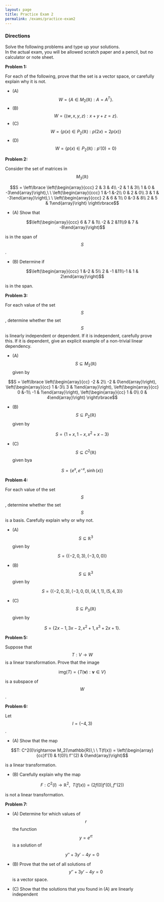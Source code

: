 ```yaml
---
layout: page
title: Practice Exam 2
permalink: /exams/practice-exam2
---
```


### Directions
Solve the following problems and type up your solutions.  
In the actual exam, you will be allowed scratch paper and a pencil, but no calculator or note sheet.


**Problem 1:** 

For each of the following, prove that the set is a vector space, or carefully explain why it is not.

* (A)  $$W = \{ A\in M_2(\mathbb R): A = A^T\}.$$
* (B)  $$W = \{ (w,x,y,z) : x + y + z = z \}.$$
* (C)  $$W = \{ p(x)\in P_2(\mathbb R) : p(2x) = 2p(x)\}$$
* (D)  $$W = \{ p(x)\in P_2(\mathbb R) : p'(0) = 0\}$$

**Problem 2:** 

Consider the set of matrices in $$M_3(\mathbb{R})$$

$$S = \left\lbrace
\left(\begin{array}{ccc} 2 & 3 & 4\\ -2 & 1 & 3\\ 1 & 0 & -3\end{array}\right),\ \ 
\left(\begin{array}{ccc} 1 &-1 &-2\\  0 & 2 & 0\\ 3 & 1 & -3\end{array}\right),\ \ 
\left(\begin{array}{ccc} 2 & 6 & 1\\  0 &-3 & 8\\ 2 & 5 &  1\end{array}\right)
\right\rbrace$$

* (A) Show that 

$$\left(\begin{array}{ccc} 6 & 7 & 1\\ -2 & 2 &11\\9 & 7 & -8\end{array}\right)$$

is in the span of $$S$$.

* (B) Determine if

$$\left(\begin{array}{ccc} 1 &-2 & 5\\ 2 & -1 &11\\-1  & 1 &  2\end{array}\right)$$

is in the span.

**Problem 3:**

For each value of the set $$S$$, determine whether the set $$S$$ is linearly independent or dependent.
If it is independent, carefully prove this.
If it is dependent, give an explicit example of a non-trivial linear dependency.

* (A) $$S\subseteq M_2(\mathbb{R})$$ given by

$$S = \left\lbrace
\left(\begin{array}{cc} -2 & 2\\ -2 & 0\end{array}\right),
\left(\begin{array}{cc}  1 &-3\\  3 & 1\end{array}\right),
\left(\begin{array}{cc}  0 &-1\\ -1 & 1\end{array}\right),
\left(\begin{array}{cc}  1 & 0\\  0 & 4\end{array}\right)
\right\rbrace$$

* (B) $$S\subseteq P_2(\mathbb{R})$$ given by

$$S = \{1 + x, 1-x, x^2 + x -3\}$$

* (C) $$S\subseteq C^2(\mathbb{R})$$ given bya

$$S = \{e^x, e^{-x}, \sinh(x)\}$$

**Problem 4:**

For each value of the set $$S$$, determine whether the set $$S$$ is a basis.
Carefully explain why or why not.

* (A) $$S\subseteq\mathbb{R}^3$$ given by

$$S = \{(-2,0,3),(-3,0,0)\}$$

* (B) $$S\subseteq\mathbb{R}^3$$ given by

$$S = \{(-2,0,3),(-3,0,0),(4,1,1),(5,4,3)\}$$

* (C) $$S\subseteq P_3(\mathbb{R})$$ given by

$$S = \{2x -1, 3x-2, x^2 + 1, x^3 + 2x + 1\}.$$


**Problem 5:**

Suppose that $$T: V\rightarrow W$$ is a linear transformation.
Prove that the image

$$\text{img}(T) = \{T(\mathbf v): \mathbf v\in V\}$$

is a subspace of $$W$$.


**Problem 6:**

Let $$I = (-4,3)$$.

* (A) Show that the map 

$$T: C^2(I)\rightarrow M_2(\mathbb{R}),\ \ T(f(x)) = \left(\begin{array}{cc}f'(1) & f(0)\\ f''(2) & 0\end{array}\right)$$

is a linear transformation.

* (B) Carefully explain why the map 

$$F: C^2(I)\rightarrow \mathbb{R}^2,\ \ T(f(x)) = (2f(0)f'(0), f''(2))$$

is not a linear transformation.

**Problem 7:**

* (A) Determine for which values of $$r$$ the function $$y = e^{rt}$$ is a solution of 

$$y'' + 3y' -4y = 0$$

* (B) Prove that the set of all solutions of $$y'' + 3y' -4y = 0$$ is a vector space.

* (C) Show that the solutions that you found in (A) are linearly independent





